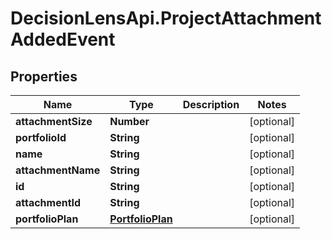 # DecisionLensApi.ProjectAttachmentAddedEvent

## Properties
Name | Type | Description | Notes
------------ | ------------- | ------------- | -------------
**attachmentSize** | **Number** |  | [optional] 
**portfolioId** | **String** |  | [optional] 
**name** | **String** |  | [optional] 
**attachmentName** | **String** |  | [optional] 
**id** | **String** |  | [optional] 
**attachmentId** | **String** |  | [optional] 
**portfolioPlan** | [**PortfolioPlan**](PortfolioPlan.md) |  | [optional] 


